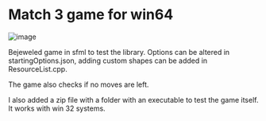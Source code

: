 # Match 3 game for win64

![image](https://user-images.githubusercontent.com/96058413/162043521-f7b436c0-3490-4ef4-8afb-4b9126322c9b.png)


Bejeweled game in sfml to test the library. Options can be altered in startingOptions.json, adding custom shapes can be added in ResourceList.cpp. 

The game also checks if no moves are left.

I also added a zip file with a folder with an executable to test the game itself. It works with win 32 systems.
